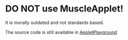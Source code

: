 # DO NOT use MuscleApplet!

It is morally outdated and not standards based.

The source code is still available in [AppletPlayground](https://github.com/martinpaljak/AppletPlayground)
